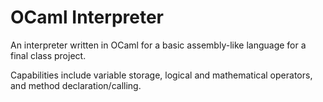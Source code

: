 # OCaml Interpreter

An interpreter written in OCaml for a basic assembly-like language for a final class project.

Capabilities include variable storage, logical and mathematical operators, and method declaration/calling.